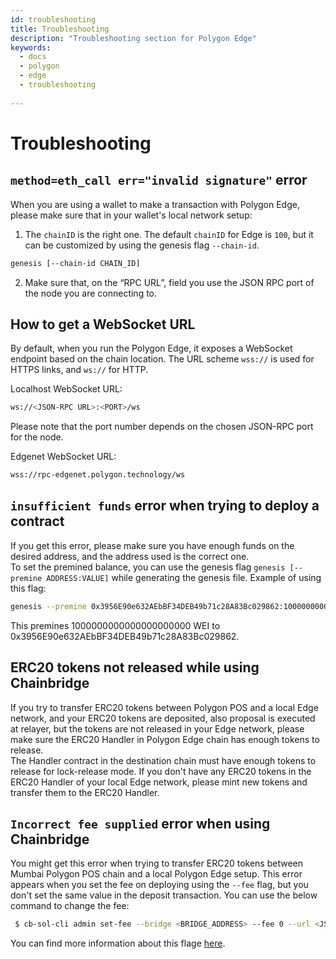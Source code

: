 ```yaml
---
id: troubleshooting
title: Troubleshooting
description: "Troubleshooting section for Polygon Edge"
keywords:
  - docs
  - polygon
  - edge
  - troubleshooting
  
---
```


# Troubleshooting

## `method=eth_call err="invalid signature"` error

When you are using a wallet to make a transaction with Polygon Edge, please make sure that in your wallet's local network setup:

1. The `chainID` is the right one. The default `chainID` for Edge is `100`, but it can be customized by using the genesis flag `--chain-id`.

````bash
genesis [--chain-id CHAIN_ID]
```` 
2. Make sure that, on the “RPC URL”, field you use the JSON RPC port of the node you are connecting to.


## How to get a WebSocket URL

By default, when you run the Polygon Edge, it exposes a WebSocket endpoint based on the chain location.
The URL scheme `wss://` is used for HTTPS links, and `ws://` for HTTP.

Localhost WebSocket URL:
````bash
ws://<JSON-RPC URL>:<PORT>/ws
````
Please note that the port number depends on the chosen JSON-RPC port for the node.

Edgenet WebSocket URL:
````bash
wss://rpc-edgenet.polygon.technology/ws
````

## `insufficient funds` error when trying to deploy a contract

If you get this error, please make sure you have enough funds on the desired address, and the address used is the correct one.<br/>
To set the premined balance, you can use the genesis flag `genesis [--premine ADDRESS:VALUE]` while generating the genesis file.
Example of using this flag: 
````bash
genesis --premine 0x3956E90e632AEbBF34DEB49b71c28A83Bc029862:1000000000000000000000
````
This premines 1000000000000000000000 WEI to 0x3956E90e632AEbBF34DEB49b71c28A83Bc029862.
 
 
## ERC20 tokens not released while using Chainbridge

If you try to transfer ERC20 tokens between Polygon POS and a local Edge network, and your ERC20 tokens are deposited, also proposal is executed at relayer, but the tokens are not released in your Edge network, please make sure the ERC20 Handler in Polygon Edge chain has enough tokens to release. <br/>
The Handler contract in the destination chain must have enough tokens to release for lock-release mode. If you don't have any ERC20 tokens in the ERC20 Handler of your local Edge network, please mint new tokens and transfer them to the ERC20 Handler.

## `Incorrect fee supplied` error when using Chainbridge

You might get this error when trying to transfer ERC20 tokens between Mumbai Polygon POS chain and a local Polygon Edge setup. This error appears when you set the fee on deploying using the `--fee` flag, but you don't set the same value in the deposit transaction. 
You can use the below command to change the fee:
```` bash
 $ cb-sol-cli admin set-fee --bridge <BRIDGE_ADDRESS> --fee 0 --url <JSON_RPC_URL> --privateKey <PRIVATE_KEY>
 ````
You can find more information about this flage [here](https://github.com/ChainSafe/chainbridge-deploy/blob/main/cb-sol-cli/docs/deploy.md).





